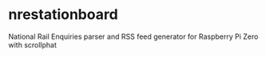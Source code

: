 # nrestationboard
National Rail Enquiries parser and RSS feed generator for Raspberry Pi Zero with scrollphat
